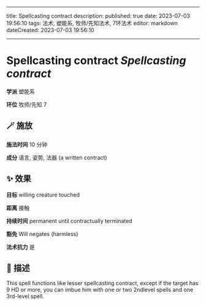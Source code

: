 
---
title: Spellcasting contract
description: 
published: true
date: 2023-07-03 19:56:10
tags: 法术, 塑能系, 牧师/先知法术, 7环法术
editor: markdown
dateCreated: 2023-07-03 19:56:10

---

# **Spellcasting contract** *Spellcasting contract*

**学派** 塑能系 

**环位** 牧师/先知 7

## 🪄 施放

**施法时间** 10 分钟

**成分** 语言, 姿势, 法器 (a written contract)

## ✨ 效果 

**目标** willing creature touched 

**距离** 接触  

**持续时间** permanent until contractually terminated 

**豁免** Will negates (harmless)

**法术抗力** 是

## 📖 描述

This spell functions like lesser spellcasting contract, except if the target has 9 HD or more, you can imbue him with one or two 2ndlevel spells and one 3rd-level spell.
    